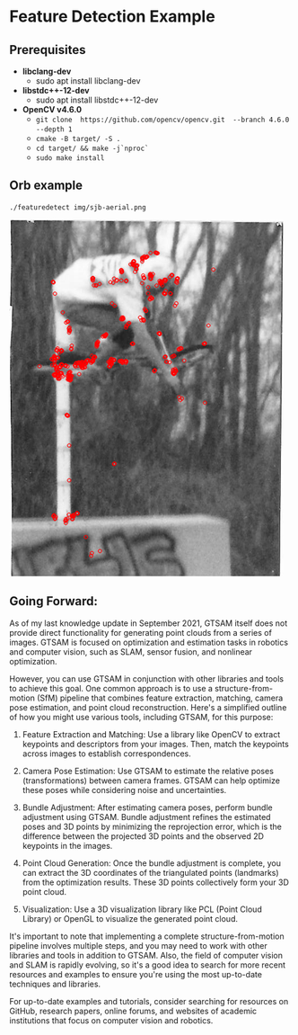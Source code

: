 # Feature Detection Example

## Prerequisites

- **libclang-dev**
  - sudo apt install libclang-dev
- **libstdc++-12-dev**
  - sudo apt install libstdc++-12-dev
- **OpenCV v4.6.0**
  - ``` git clone  https://github.com/opencv/opencv.git  --branch 4.6.0 --depth 1 ```
  - ``` cmake -B target/ -S . ```
  - ``` cd target/ && make -j`nproc` ```
  - ``` sudo make install ```

## Orb example

```bash
./featuredetect img/sjb-aerial.png
```

![orb-features](docs/arial-detects.png)


## Going Forward:
As of my last knowledge update in September 2021, GTSAM itself does not provide direct functionality for generating point clouds from a series of images. GTSAM is focused on optimization and estimation tasks in robotics and computer vision, such as SLAM, sensor fusion, and nonlinear optimization.

However, you can use GTSAM in conjunction with other libraries and tools to achieve this goal. One common approach is to use a structure-from-motion (SfM) pipeline that combines feature extraction, matching, camera pose estimation, and point cloud reconstruction. Here's a simplified outline of how you might use various tools, including GTSAM, for this purpose:

1. Feature Extraction and Matching:
Use a library like OpenCV to extract keypoints and descriptors from your images. Then, match the keypoints across images to establish correspondences.

2. Camera Pose Estimation:
Use GTSAM to estimate the relative poses (transformations) between camera frames. GTSAM can help optimize these poses while considering noise and uncertainties.

3. Bundle Adjustment:
After estimating camera poses, perform bundle adjustment using GTSAM. Bundle adjustment refines the estimated poses and 3D points by minimizing the reprojection error, which is the difference between the projected 3D points and the observed 2D keypoints in the images.

4. Point Cloud Generation:
Once the bundle adjustment is complete, you can extract the 3D coordinates of the triangulated points (landmarks) from the optimization results. These 3D points collectively form your 3D point cloud.

5. Visualization:
Use a 3D visualization library like PCL (Point Cloud Library) or OpenGL to visualize the generated point cloud.

It's important to note that implementing a complete structure-from-motion pipeline involves multiple steps, and you may need to work with other libraries and tools in addition to GTSAM. Also, the field of computer vision and SLAM is rapidly evolving, so it's a good idea to search for more recent resources and examples to ensure you're using the most up-to-date techniques and libraries.

For up-to-date examples and tutorials, consider searching for resources on GitHub, research papers, online forums, and websites of academic institutions that focus on computer vision and robotics.